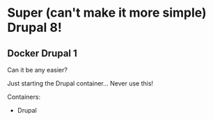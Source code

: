 # Super (can't make it more simple) Drupal 8!
## Docker Drupal 1

Can it be any easier?

Just starting the Drupal container...
Never use this!

Containers:

- Drupal